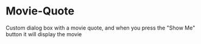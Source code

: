 # Movie-Quote
Custom dialog box with a movie quote, and when you press the "Show Me" button it will display the movie
